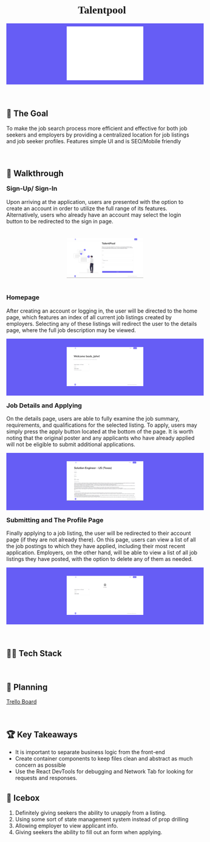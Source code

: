 <h1 style="text-align: center; font-family: 'Mulish'">Talentpool</h1>
<div style="object-fit: contain; max-height: max-content; width: 100%; background-color: #665DF5; padding: 0.5rem">
<div style="object-fit: contain; width: 40%; margin: 0 auto">
<img  src="public/images/md-hero-banner.png" />
</div>
</div>
<h2 style="margin-top: 4rem">🥅 The Goal</h2>
<p>To make the job search process more efficient and effective for both job seekers and employers by providing a centralized location for job listings and job seeker profiles. Features simple UI and is SEO/Mobile friendly<p>
<h2 style="margin-top: 4rem">🚶 Walkthrough</h2>
<h3 style="margin-top: 1rem">Sign-Up/ Sign-In</h3>
<p>Upon arriving at the application, users are presented with the option to create an account in order to utilize the full range of its features. Alternatively, users who already have an account may select the login button to be redirected to the sign in page.</p>
<div style="object-fit: contain; max-height: max-content; width: 100%; padding: 0.5rem" bgcolor="#665DF5">
<div style="object-fit: contain; width: 40%; margin: 0 auto">

![This is an image](public/images/landingpage-ss.PNG)
</div>
</div>
<h3 style="margin-top: 1rem">Homepage</h3>
<p>After creating an account or logging in, the user will be directed to the home page, which features an index of all current job listings created by employers. Selecting any of these listings will redirect the user to the details page, where the full job description may be viewed.</p>  
<div style="object-fit: contain; max-height: max-content; width: 100%; background-color: #665DF5; padding: 0.5rem">
<div style="object-fit: contain; width: 40%; margin: 0 auto">

![This is an image](public/images/homepage-ss.PNG)
</div>
</div>
<h3 style="margin-top: 1rem">Job Details and Applying</h3>
<p>On the details page, users are able to fully examine the job summary, requirements, and qualifications for the selected listing. To apply, users may simply press the apply button located at the bottom of the page. It is worth noting that the original poster and any applicants who have already applied will not be eligible to submit additional applications.</p>
<div style="object-fit: contain; max-height: max-content; width: 100%; background-color: #665DF5; padding: 0.5rem">
<div style="object-fit: contain; width: 40%; margin: 0 auto">

![This is an image](public/images/detailpage-ss.PNG)
</div>
</div>
<h3 style="margin-top: 1rem">Submitting and The Profile Page</h3>
<p>Finally applying to a job listing, the user will be redirected to their account page (if they are not already there). On this page, users can view a list of all the job postings to which they have applied, including their most recent application. Employers, on the other hand, will be able to view a list of all job listings they have posted, with the option to delete any of them as needed.</p>
<div style="object-fit: contain; max-height: max-content; width: 100%; background-color: #665DF5; padding: 0.5rem">
<div style="object-fit: contain; width: 40%; margin: 0 auto">

![This is an image](public/images/profilepage-ss.PNG)
</div>
</div>
<h2 style="margin-top: 4rem">👨‍💻 Tech Stack</h2>

<h2 style="margin-top: 4rem">📝 Planning</h2>
<a href="https://trello.com/b/dWfPLffG/sei-project-4" target="_blank" rel="noopener noreferrer">Trello Board</a>

<h2 style="margin-top: 4rem">🏆 Key Takeaways</h2>
<ul>
<li>It is important to separate business logic from the front-end</li>
<li>Create container components to keep files clean and abstract as much concern as possible</li>
<li>Use the React DevTools for debugging and Network Tab for looking for requests and responses.</li>
</ul>
<h2 style="margin-top: 2rem">🧊 Icebox</h2>
<ol>
<li>Definitely giving seekers the ability to unapply from a listing.</li>
<li>Using some sort of state management system instead of prop drilling</li>
<li>Allowing employer to view applicant info.</li>
<li>Giving seekers the ability to fill out an form when applying.</li>
</ol>